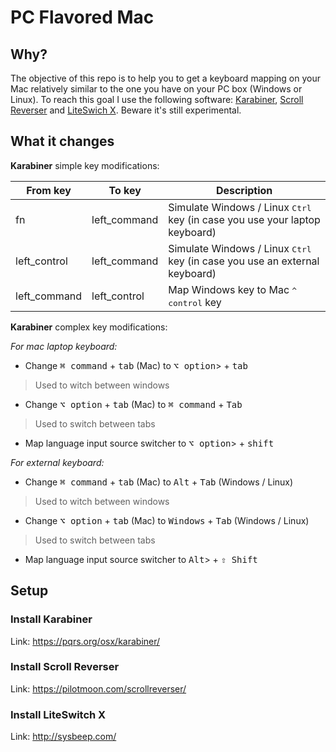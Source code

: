 # PC Flavored Mac

## Why?

The objective of this repo is to help you to get a keyboard mapping on your Mac relatively similar to the one you have on your PC box (Windows or Linux). To reach this goal I use the following software: [Karabiner](https://pqrs.org/osx/karabiner/), [Scroll Reverser](https://pilotmoon.com/scrollreverser/) and [LiteSwich X](http://sysbeep.com/). Beware it's still experimental. 

## What it changes

__Karabiner__ simple key modifications:

| From key      | To key              | Description                                                                              |
|---------------|---------------------|------------------------------------------------------------------------------------------|
| fn            | left_command        | Simulate Windows / Linux <kbd>Ctrl</kbd> key (in case you use your laptop keyboard)      |
| left_control  | left_command        | Simulate Windows / Linux <kbd>Ctrl</kbd> key (in case you use an external keyboard)      |
| left_command  | left_control        | Map <key>Windows</key> key to Mac <kbd>^ control</kbd> key                               |

__Karabiner__ complex key modifications:

_For mac laptop keyboard:_

 * Change <kbd>⌘ command</kbd> + <kbd>tab</kbd> (Mac) to <kbd>⌥ option</kbd>> + <kbd>tab</kbd>
 
 > Used to witch between windows
 
 * Change <kbd>⌥ option</kbd> + <kbd>tab</kbd> (Mac) to <kbd>⌘ command</kbd> + <kbd>Tab</kbd>
 
 > Used to switch between tabs
 
 * Map language input source switcher to <kbd>⌥ option</kbd>> + <kbd>shift</kbd>

_For external keyboard:_

 * Change <kbd>⌘ command</kbd> + <kbd>tab</kbd> (Mac) to <kbd>Alt</kbd> + <kbd>Tab</kbd> (Windows / Linux)
 
 > Used to witch between windows
 
 * Change <kbd>⌥ option</kbd> + <kbd>tab</kbd> (Mac) to <kbd>Windows</kbd> + <kbd>Tab</kbd> (Windows / Linux)
 
 > Used to switch between tabs
 
 * Map language input source switcher to <kbd>Alt</kbd>> + <kbd>⇧ Shift</kbd>

## Setup

### Install Karabiner 
Link: https://pqrs.org/osx/karabiner/

### Install Scroll Reverser
Link: https://pilotmoon.com/scrollreverser/

### Install LiteSwitch X
Link: http://sysbeep.com/


